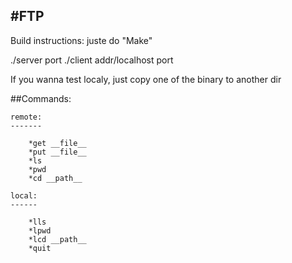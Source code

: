 #FTP
----

Build instructions: juste do "Make"

./server port
./client addr/localhost port

If you wanna test localy, just copy one of the binary to another dir


##Commands:

	remote:
	-------
	
		*get __file__
		*put __file__
		*ls
		*pwd
		*cd __path__
	
	local:
	------
	
		*lls
		*lpwd
		*lcd __path__
		*quit
